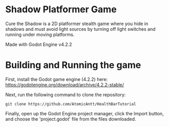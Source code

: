 # Shadow Platformer Game
Cure the Shadow is a 2D platformer stealth game where you hide in shadows and must avoid light sources by turning off light switches and running under moving platforms.

Made with Godot Engine v4.2.2

# Building and Running the game

First, install the Godot game engine (4.2.2) here: https://godotengine.org/download/archive/4.2.2-stable/

Next, run the following command to clone the repository:
```
git clone https://github.com/AtomicAntt/HealthBarTutorial
```

Finally, open up the Godot Engine project manager, click the Import button, and choose the 'project.godot' file from the files downloaded.
